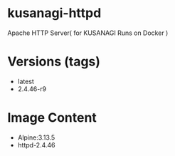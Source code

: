 # kusanagi-httpd

Apache HTTP Server( for KUSANAGI Runs on Docker )

# Versions (tags)

- latest
- 2.4.46-r9

# Image Content

- Alpine:3.13.5
- httpd-2.4.46

